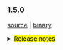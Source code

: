 ### 1.5.0 

 [source](https://github.com/seata/seata/archive/v1.5.0.zip) |
 [binary](https://github.com/seata/seata/releases/download/v1.5.0/seata-server-1.5.0.zip) 

<details>
  <summary><mark>Release notes</mark></summary>


  ### Seata 1.5.0

  Seata 1.5.0 Released.

  Seata is an easy-to-use, high-performance, open source distributed transaction solution.

  The version is updated as follows:

  ### feature：

  - [[#3172](https://github.com/seata/seata/pull/3172)] support rollback info compress
  - [[#3372](https://github.com/seata/seata/pull/3372)] Saga support customize whether update last retry log
  - [[#3411](https://github.com/seata/seata/pull/3411)] support seata server thread pool parameters configuration
  - [[#3348](https://github.com/seata/seata/pull/3348)] support redis sentinel mode
  - [[#2667](https://github.com/seata/seata/pull/2667)] support password decryption
  - [[#3427](https://github.com/seata/seata/pull/3427)] add distributed lock interface

### bugfix：

  - [[#3258](https://github.com/seata/seata/pull/3258)] fix AsyncWorker potential OOM problem 
  - [[#3293](https://github.com/seata/seata/pull/3293)] configuration cache get value cast exception
  - [[#3241](https://github.com/seata/seata/pull/3241)] forbidden use order by or limit in multi sql
  - [[#3406](https://github.com/seata/seata/pull/3406)] fix the value can not be push to nacos when special charset in config.txt
  - [[#3418](https://github.com/seata/seata/pull/3418)] fix getGeneratedKeys may get history pk


  ### optimize： 

  - [[#3383](https://github.com/seata/seata/pull/3383)] optimize StatementProxyTest unit test 
  - [[#3341](https://github.com/seata/seata/pull/3341)] get config from file system even without file: prefix
  - [[#3385](https://github.com/seata/seata/pull/3385)] optimize github action
  - [[#3175](https://github.com/seata/seata/pull/3175)] improve UUIDGenerator using "history time" version of snowflake algorithm 
  - [[#3291](https://github.com/seata/seata/pull/3291)] mysql jdbc connect param
  - [[#3336](https://github.com/seata/seata/pull/3336)] get netty config property from system properties
  - [[#3369](https://github.com/seata/seata/pull/3369)] add github action secrets env for dockerHub
  - [[#3343](https://github.com/seata/seata/pull/3343)] Migrate CI provider from Travis CI to Github Actions
  - [[#3365](https://github.com/seata/seata/pull/3365)] optimize ParameterParserTest test case failed
  - [[#3359](https://github.com/seata/seata/pull/3359)] remove unused test case
  - [[#3397](https://github.com/seata/seata/pull/3397)] add the change records folder
  - [[#3303](https://github.com/seata/seata/pull/3303)] supports reading all configurations from a single Nacos dataId
  - [[#3380](https://github.com/seata/seata/pull/3380)] globalTransactionScanner listener optimize
  - [[#3123](https://github.com/seata/seata/pull/3123)] The server directory is build by version, and build only when the profile is release-seata
  - [[#3415](https://github.com/seata/seata/pull/3415)] optimize maven clean plugin to clear the distribution directory 
  - [[#3316](https://github.com/seata/seata/pull/3316)] optimize the property bean may not be initialized while reading config value
  - [[#3420](https://github.com/seata/seata/pull/3420)] optimize enumerated classes and add unit tests

  ### test

  - [[#3381](https://github.com/seata/seata/pull/3381)] test case for tmClient

  Thanks to these contributors for their code commits. Please report an unintended omission.  

  - [slievrly](https://github.com/slievrly) 
  - [selfishlover](https://github.com/selfishlover)
  - [l8189352](https://github.com/l81893521)
  - [hoverruan](https://github.com/hoverruan ) 
  - [jsbxyyx](https://github.com/jsbxyyx) 
  - [caohdgege](https://github.com/caohdgege) 
  - [a364176773](https://github.com/a364176773)
  - [anselleeyy](https://github.com/anselleeyy)
  - [Ifdevil](https://github.com/Ifdevil)
  - [Rubbernecker](https://github.com/Rubbernecker)
  - [lvxianzheng](https://github.com/lvxianzheng)
  - [lj2018110133](https://github.com/lj2018110133)
  - [wangliang181230](https://github.com/wangliang181230)
  - [xingfudeshi](https://github.com/xingfudeshi)
  - [MentosL](https://github.com/MentosL)

  Also, we receive many valuable issues, questions and advices from our community. Thanks for you all.

   #### Link

   - **Seata:** https://github.com/seata/seata  
   - **Seata-Samples:** https://github.com/seata/seata-samples   
   - **Release:** https://github.com/seata/seata/releases
   - **WebSite:** https://seata.io

</details>